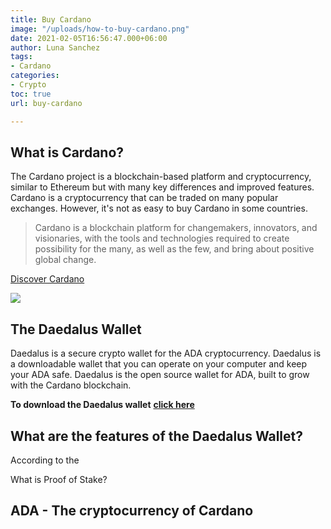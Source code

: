 ```yaml
---
title: Buy Cardano
image: "/uploads/how-to-buy-cardano.png"
date: 2021-02-05T16:56:47.000+06:00
author: Luna Sanchez
tags:
- Cardano
categories:
- Crypto
toc: true
url: buy-cardano

---
```

## What is Cardano?

The Cardano project is a blockchain-based platform and cryptocurrency, similar to Ethereum but with many key differences and improved features.  Cardano is a cryptocurrency that can be traded on many popular exchanges. However, it's not as easy to buy Cardano in some countries.

> Cardano is a blockchain platform for changemakers, innovators, and visionaries, with the tools and technologies required to create possibility for the many, as well as the few, and bring about positive global change.

[Discover Cardano](https://cardano.org/discover-cardano/)

![](/uploads/kapture-2021-03-29-at-00-01-20.gif)

## The Daedalus Wallet

Daedalus is a secure crypto wallet for the ADA cryptocurrency.  Daedalus is a downloadable wallet that you can operate on your computer and keep your ADA safe.  Daedalus is the open source wallet for ADA, built to grow with the Cardano blockchain.

**To download the Daedalus wallet** [**click here**](https://daedaluswallet.io/)

## What are the features of the Daedalus Wallet?

According to the 

What is Proof of Stake?

## ADA - The cryptocurrency of Cardano